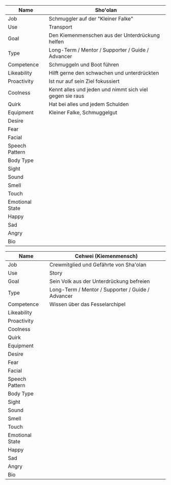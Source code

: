 |Name|Sho'olan|
|---|---|
|Job|Schmuggler auf der "Kleiner Falke"| 
|Use|Transport| 
|Goal|Den Kiemenmenschen aus der Unterdrückung helfen| 
|Type|Long-Term / Mentor / Supporter / Guide / Advancer|
|Competence|Schmuggeln und Boot führen|
|Likeability|Hilft gerne den schwachen und unterdrückten|
|Proactivity|Ist nur auf sein Ziel fokussiert|
|Coolness|Kennt alles und jeden und nimmt sich viel gegen sie raus|
|Quirk|Hat bei alles und jedem Schulden|
|Equipment|Kleiner Falke, Schmuggelgut|
|Desire| |
|Fear| |
|Facial| |
|Speech Pattern| |
|Body Type| |
|Sight| |
|Sound| |
|Smell| |
|Touch| |
|Emotional State| |
|Happy| |
|Sad| |
|Angry| |
|Bio| |

|Name|Cehwei (Kiemenmensch)|
|---|---|
|Job|Crewmitglied und Gefährte von Sha'olan| 
|Use|Story| 
|Goal|Sein Volk aus der Unterdrückung befreien| 
|Type|Long-Term / Mentor / Supporter / Guide / Advancer|
|Competence|Wissen über das Fesselarchipel|
|Likeability||
|Proactivity| |
|Coolness| |
|Quirk| |
|Equipment| |
|Desire| |
|Fear| |
|Facial| |
|Speech Pattern| |
|Body Type| |
|Sight| |
|Sound| |
|Smell| |
|Touch| |
|Emotional State| |
|Happy| |
|Sad| |
|Angry| |
|Bio| |